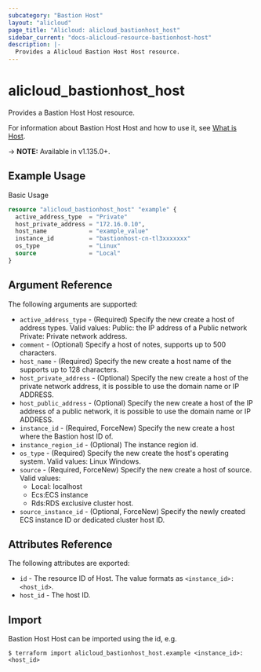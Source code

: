 ```yaml
---
subcategory: "Bastion Host"
layout: "alicloud"
page_title: "Alicloud: alicloud_bastionhost_host"
sidebar_current: "docs-alicloud-resource-bastionhost-host"
description: |-
  Provides a Alicloud Bastion Host Host resource.
---
```


# alicloud\_bastionhost\_host

Provides a Bastion Host Host resource.

For information about Bastion Host Host and how to use it, see [What is Host](https://www.alibabacloud.com/help/en/doc-detail/201330.htm).

-> **NOTE:** Available in v1.135.0+.

## Example Usage

Basic Usage

```terraform
resource "alicloud_bastionhost_host" "example" {
  active_address_type  = "Private"
  host_private_address = "172.16.0.10",
  host_name            = "example_value"
  instance_id          = "bastionhost-cn-tl3xxxxxxx"
  os_type              = "Linux"
  source               = "Local"
}

```

## Argument Reference

The following arguments are supported:

* `active_address_type` - (Required) Specify the new create a host of address types. Valid values: Public: the IP address of a Public network Private: Private network address.
* `comment` - (Optional) Specify a host of notes, supports up to 500 characters.
* `host_name` - (Required) Specify the new create a host name of the supports up to 128 characters.
* `host_private_address` - (Optional) Specify the new create a host of the private network address, it is possible to use the domain name or IP ADDRESS.
* `host_public_address` - (Optional) Specify the new create a host of the IP address of a public network, it is possible to use the domain name or IP ADDRESS.
* `instance_id` - (Required, ForceNew) Specify the new create a host where the Bastion host ID of.
* `instance_region_id` - (Optional) The instance region id.
* `os_type` - (Required) Specify the new create the host's operating system. Valid values: Linux Windows.
* `source` - (Required, ForceNew) Specify the new create a host of source. Valid values: 
  * Local: localhost 
  * Ecs:ECS instance 
  * Rds:RDS exclusive cluster host.
* `source_instance_id` - (Optional, ForceNew) Specify the newly created ECS instance ID or dedicated cluster host ID.

## Attributes Reference

The following attributes are exported:

* `id` - The resource ID of Host. The value formats as `<instance_id>:<host_id>`.
* `host_id` - The host ID.

## Import

Bastion Host Host can be imported using the id, e.g.

```
$ terraform import alicloud_bastionhost_host.example <instance_id>:<host_id>
```